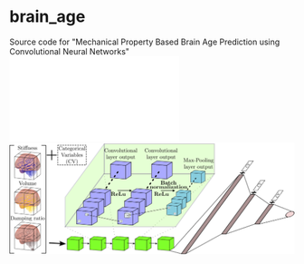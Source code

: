 # brain_age
Source code for "Mechanical Property Based Brain Age Prediction using Convolutional Neural Networks"
![Alt text](figs/brain_maps.pdf "Brain maps")
![Alt text](figs/diagram_brain_age_multimodal.svg?raw=true "Convolutional Neural Network Architecture")
